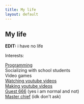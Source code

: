 ```yaml
---
title: My life
layout: default
---
```

<style>
    #aname{fond-color:white;}
</style>

## My life

**EDIT:** i have no life

Interests:

[Programming](https://github.com/JacksonChen666)<br>
Socializing with school students<br>
Video games<br>
[Watching youtube videos](https://youtube.com)<br>
[Making youtube videos](https://youtube.com/JacksonChen666)<br>
[Guest 666](https://www.youtube.com/watch?v=Gc2u6AFImn8&lc=UgylqFtsBWvFWnkQxFp4AaABAg) (yes i am normal and not)<br>
[Master chief](https://youtu.be/Tt7bzxurJ1I) (idk don't ask)

